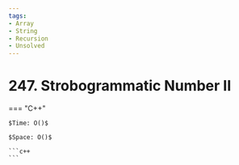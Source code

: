 ```yaml
---
tags:
- Array
- String
- Recursion
- Unsolved
---
```



# 247. Strobogrammatic Number II

=== "C++"

    $Time: O()$

    $Space: O()$

    ```c++
    ```